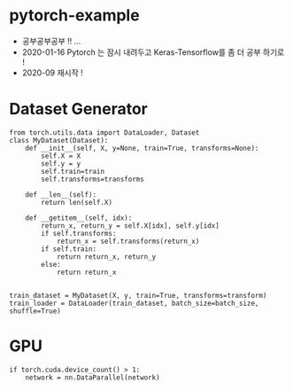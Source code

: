 # pytorch-example

- 공부공부공부 !! ...
- 2020-01-16 Pytorch 는 잠시 내려두고 Keras-Tensorflow를 좀 더 공부 하기로 ! 
- 2020-09 재시작 !

# Dataset Generator
```
from torch.utils.data import DataLoader, Dataset
class MyDataset(Dataset):
    def __init__(self, X, y=None, train=True, transforms=None):
        self.X = X
        self.y = y
        self.train=train
        self.transforms=transforms

    def __len__(self):
        return len(self.X)

    def __getitem__(self, idx):
        return_x, return_y = self.X[idx], self.y[idx]
        if self.transforms:
            return_x = self.transforms(return_x)
        if self.train:
            return return_x, return_y
        else:
            return return_x
            

train_dataset = MyDataset(X, y, train=True, transforms=transform)
train_loader = DataLoader(train_dataset, batch_size=batch_size, shuffle=True)
```

# GPU 

```
if torch.cuda.device_count() > 1:
    network = nn.DataParallel(network)
```
